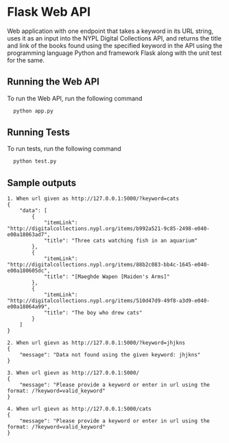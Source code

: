 
# Flask Web API

Web application with one endpoint that takes a keyword in its URL string, uses it as an
input into the NYPL Digital Collections API, and returns the title and link of the books found using the specified keyword
in the API using the programming language Python and framework Flask along with the unit test for the same.



## Running the Web API

To run the Web API, run the following command

```bash
  python app.py
```



## Running Tests

To run tests, run the following command

```bash
  python test.py
```


## Sample outputs
```http
1. When url given as http://127.0.0.1:5000/?keyword=cats
{
    "data": [
        {
            "itemLink": "http://digitalcollections.nypl.org/items/b992a521-9c85-2498-e040-e00a18063ad7",
            "title": "Three cats watching fish in an aquarium"
        },
        {
            "itemLink": "http://digitalcollections.nypl.org/items/88b2c083-bb4c-1645-e040-e00a180605dc",
            "title": "[Maeghde Wapen [Maiden's Arms]"
        },
        {
            "itemLink": "http://digitalcollections.nypl.org/items/510d47d9-49f8-a3d9-e040-e00a18064a99",
            "title": "The boy who drew cats"
        }
    ]
}
```

```http
2. When url gievn as http://127.0.0.1:5000/?keyword=jhjkns
{
    "message": "Data not found using the given keyword: jhjkns"
}
```

```http
3. When url gievn as http://127.0.0.1:5000/
{
    "message": "Please provide a keyword or enter in url using the format: /?keyword=valid_keyword"
}
```

```http
4. When url gievn as http://127.0.0.1:5000/cats
{
    "message": "Please provide a keyword or enter in url using the format: /?keyword=valid_keyword"
}
```
